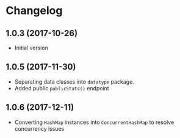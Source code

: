 # Changelog

## 1.0.3 (2017-10-26)

- Initial version

## 1.0.5 (2017-11-30)

- Separating data classes into `datatype` package.
- Added public `publicStats()` endpoint

## 1.0.6 (2017-12-11)

- Converting `HashMap` instances into `ConcurrentHashMap` to resolve concurrency issues